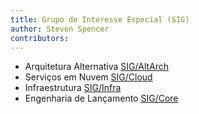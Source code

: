 ```yaml
---
title: Grupo de Interesse Especial (SIG)
author: Steven Spencer
contributors:
---
```


- Arquitetura Alternativa [SIG/AltArch](https://sig-altarch.rocky.page)
- Serviços em Nuvem [SIG/Cloud](https://sig-cloud.rocky.page/)
- Infraestrutura [SIG/Infra](https://infra.rocky.page/)
- Engenharia de Lançamento [SIG/Core](https://sig-core.rocky.page)
